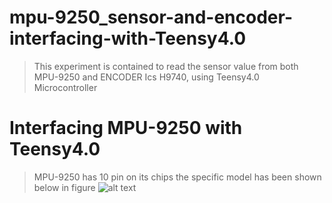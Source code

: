 # mpu-9250_sensor-and-encoder-interfacing-with-Teensy4.0
> This experiment is contained to read the sensor value from both MPU-9250 and ENCODER Ics H9740, using Teensy4.0 Microcontroller  
##
# Interfacing MPU-9250 with Teensy4.0
> MPU-9250 has 10 pin on its chips the specific model has been shown below in figure 
![alt text](https://github.com/razainno/mpu-9250_sensor-and-encoder-interfacing-with-Teensy4.0/blob/master/mpu_9250.JPG)
